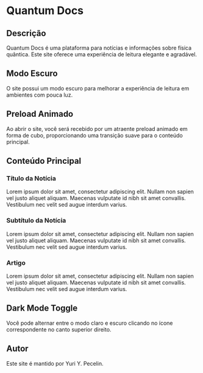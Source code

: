 # Quantum Docs

## Descrição

Quantum Docs é uma plataforma para notícias e informações sobre física quântica. Este site oferece uma experiência de leitura elegante e agradável.

## Modo Escuro

O site possui um modo escuro para melhorar a experiência de leitura em ambientes com pouca luz.

## Preload Animado

Ao abrir o site, você será recebido por um atraente preload animado em forma de cubo, proporcionando uma transição suave para o conteúdo principal.

## Conteúdo Principal

### Título da Notícia

Lorem ipsum dolor sit amet, consectetur adipiscing elit. Nullam non sapien vel justo aliquet aliquam. Maecenas vulputate id nibh sit amet convallis. Vestibulum nec velit sed augue interdum varius.

### Subtítulo da Notícia

Lorem ipsum dolor sit amet, consectetur adipiscing elit. Nullam non sapien vel justo aliquet aliquam. Maecenas vulputate id nibh sit amet convallis. Vestibulum nec velit sed augue interdum varius.

### Artigo

Lorem ipsum dolor sit amet, consectetur adipiscing elit. Nullam non sapien vel justo aliquet aliquam. Maecenas vulputate id nibh sit amet convallis. Vestibulum nec velit sed augue interdum varius.

## Dark Mode Toggle

Você pode alternar entre o modo claro e escuro clicando no ícone correspondente no canto superior direito.

## Autor

Este site é mantido por Yuri Y. Pecelin.
